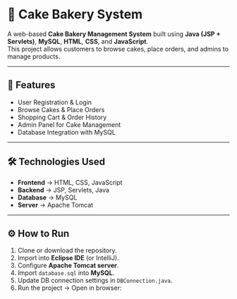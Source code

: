 # 🍰 Cake Bakery System

A web-based **Cake Bakery Management System** built using **Java (JSP + Servlets)**, **MySQL**, **HTML**, **CSS**, and **JavaScript**.  
This project allows customers to browse cakes, place orders, and admins to manage products.

---

## 🚀 Features
- User Registration & Login  
- Browse Cakes & Place Orders  
- Shopping Cart & Order History  
- Admin Panel for Cake Management  
- Database Integration with MySQL  

---

## 🛠️ Technologies Used
- **Frontend** → HTML, CSS, JavaScript  
- **Backend** → JSP, Servlets, Java  
- **Database** → MySQL  
- **Server** → Apache Tomcat  

---

## ⚙️ How to Run
1. Clone or download the repository.  
2. Import into **Eclipse IDE** (or IntelliJ).  
3. Configure **Apache Tomcat server**.  
4. Import `database.sql` into **MySQL**.  
5. Update DB connection settings in `DBConnection.java`.  
6. Run the project → Open in browser:
